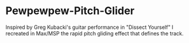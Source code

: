 # Pewpewpew-Pitch-Glider
Inspired by Greg Kubacki's guitar performance in "Dissect Yourself" I recreated in Max/MSP the rapid pitch gliding effect that defines the track.

